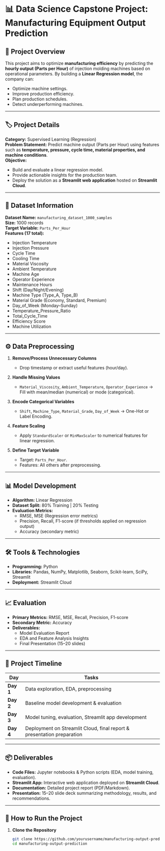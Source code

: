 # 📊 Data Science Capstone Project: Manufacturing Equipment Output Prediction  

## 📌 Project Overview  
This project aims to optimize **manufacturing efficiency** by predicting the **hourly output (Parts per Hour)** of injection molding machines based on operational parameters. By building a **Linear Regression model**, the company can:  
- Optimize machine settings.  
- Improve production efficiency.  
- Plan production schedules.  
- Detect underperforming machines.  

---

## 🏷️ Project Details  

**Category:** Supervised Learning (Regression)  
**Problem Statement:** Predict machine output (Parts per Hour) using features such as **temperature, pressure, cycle time, material properties, and machine conditions**.  
**Objective:**  
- Build and evaluate a linear regression model.  
- Provide actionable insights for the production team.  
- Deploy the solution as a **Streamlit web application** hosted on **Streamlit Cloud**.  

---

## 📂 Dataset Information  

**Dataset Name:** `manufacturing_dataset_1000_samples`  
**Size:** 1000 records  
**Target Variable:** `Parts_Per_Hour`  
**Features (17 total):**  
- Injection Temperature  
- Injection Pressure  
- Cycle Time  
- Cooling Time  
- Material Viscosity  
- Ambient Temperature  
- Machine Age  
- Operator Experience  
- Maintenance Hours  
- Shift (Day/Night/Evening)  
- Machine Type (Type_A, Type_B)  
- Material Grade (Economy, Standard, Premium)  
- Day_of_Week (Monday–Sunday)  
- Temperature_Pressure_Ratio  
- Total_Cycle_Time  
- Efficiency Score  
- Machine Utilization  

---

## ⚙️ Data Preprocessing  

1. **Remove/Process Unnecessary Columns**  
   - Drop timestamp or extract useful features (hour/day).  

2. **Handle Missing Values**  
   - `Material_Viscosity`, `Ambient_Temperature`, `Operator_Experience` → Fill with mean/median (numerical) or mode (categorical).  

3. **Encode Categorical Variables**  
   - `Shift`, `Machine_Type`, `Material_Grade`, `Day_of_Week` → One-Hot or Label Encoding.  

4. **Feature Scaling**  
   - Apply `StandardScaler` or `MinMaxScaler` to numerical features for linear regression.  

5. **Define Target Variable**  
   - Target: `Parts_Per_Hour`.  
   - Features: All others after preprocessing.  

---

## 📊 Model Development  

- **Algorithm:** Linear Regression  
- **Dataset Split:** 80% Training | 20% Testing  
- **Evaluation Metrics:**  
  - RMSE, MSE (Regression error metrics)  
  - Precision, Recall, F1-score (if thresholds applied on regression output)  
  - Accuracy (secondary metric)  

---

## 🛠️ Tools & Technologies  

- **Programming:** Python  
- **Libraries:** Pandas, NumPy, Matplotlib, Seaborn, Scikit-learn, SciPy, Streamlit  
- **Deployment:** Streamlit Cloud  

---

## 📈 Evaluation  

- **Primary Metrics:** RMSE, MSE, Recall, Precision, F1-score  
- **Secondary Metric:** Accuracy  
- **Deliverables:**  
  - Model Evaluation Report  
  - EDA and Feature Analysis Insights  
  - Final Presentation (15–20 slides)  

---

## 📅 Project Timeline  

| Day | Tasks |
|-----|-------|
| **Day 1** | Data exploration, EDA, preprocessing |
| **Day 2** | Baseline model development & evaluation |
| **Day 3** | Model tuning, evaluation, Streamlit app development |
| **Day 4** | Deployment on Streamlit Cloud, final report & presentation preparation |

---

## 📦 Deliverables  

- **Code Files:** Jupyter notebooks & Python scripts (EDA, model training, evaluation).  
- **Streamlit App:** Interactive web application deployed on **Streamlit Cloud**.  
- **Documentation:** Detailed project report (PDF/Markdown).  
- **Presentation:** 15–20 slide deck summarizing methodology, results, and recommendations.  

---

## 🚀 How to Run the Project  

1. **Clone the Repository**  
   ```bash
   git clone https://github.com/yourusername/manufacturing-output-prediction.git
   cd manufacturing-output-prediction
